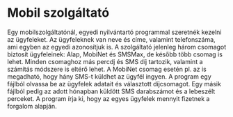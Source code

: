 # Mobil szolgáltató

Egy mobilszolgáltatónál, egyedi nyilvántartó programmal szeretnék kezelni az ügyfeleket. Az ügyfeleknek van neve és címe, valamint telefonszáma, ami egyben az egyedi azonosítjuk is. A szolgáltató jelenleg három csomagot biztosít ügyfeleinek: Alap, MobiNet és SMSMax, de később több csomag is lehet. Minden csomaghoz más percdj és SMS díj tartozik, valamint a számítás módszere is eltérő lehet. A MobiNet csomag esetén pl. az is megadható, hogy hány SMS-t küldhet az ügyfél ingyen. A program egy fájlból olvassa be az ügyfelek adatait és választott díjcsomagot. Egy másik fájlból pedig az adott hónapban küldött SMS darabszámot és a lebeszélt perceket. A program írja ki, hogy az egyes ügyfelek mennyit fizetnek a forgalom alapján.
